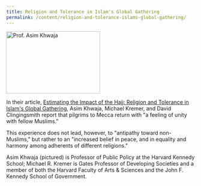 ```yaml
---
title: Religion and Tolerance in Islam's Global Gathering
permalink: /content/religion-and-tolerance-islams-global-gathering/
---
```

<img src="{{site.baseurl}}/assets/img/KHWAJA_asim.jpg" alt="Prof. Asim Khwaja" title="Prof. Asim Khwaja" width="250" height="166" class="floatleft">

In their article, [Estimating the Impact of the Hajj: Religion and Tolerance in Islam's Global Gathering](http://nrs.harvard.edu/urn-3:HUL.InstRepos:3659699), Asim Khwaja, Michael Kremer, and David Clingingsmith report that pilgrims to Mecca return with "a feeling of unity with fellow Muslims."  

This experience does not lead, however, to "antipathy toward non-Muslims," but rather to an "increased belief in peace, and in equality and harmony among adherents of different religions."

Asim Khwaja (pictured) is Professor of Public Policy at the Harvard Kennedy School; Michael R. Kremer is Gates Professor of Developing Societies and a member of both the Harvard Faculty of Arts & Sciences and the John F. Kennedy School of Government.

